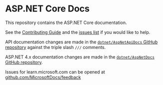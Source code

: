 # ASP.NET Core Docs

This repository contains the ASP.NET Core documentation. 

See the [Contributing Guide](CONTRIBUTING.md) and the [issues list](https://github.com/dotnet/AspNetCore.Docs/issues) if you would like to help.

API documentation changes are made in the [`dotnet/AspNetApiDocs` GitHub repository](https://github.com/dotnet/AspNetApiDocs) against the triple slash `///` comments.

ASP.NET 4.x documentation changes are made in the [`dotnet/AspNetDocs` GitHub repository](https://github.com/dotnet/AspNetDocs).

Issues for learn.microsoft.com can be opened at [github.com/MicrosoftDocs/feedback](https://github.com/MicrosoftDocs/feedback)

